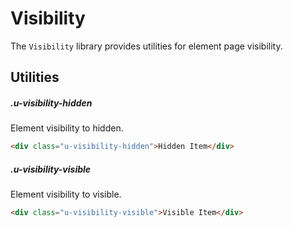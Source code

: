 # Visibility

The `Visibility` library provides utilities for element page visibility.

## Utilities

##### .u-visibility-hidden

Element visibility to hidden.

```html
<div class="u-visibility-hidden">Hidden Item</div>  
```

##### .u-visibility-visible

Element visibility to visible.

```html
<div class="u-visibility-visible">Visible Item</div>  
```